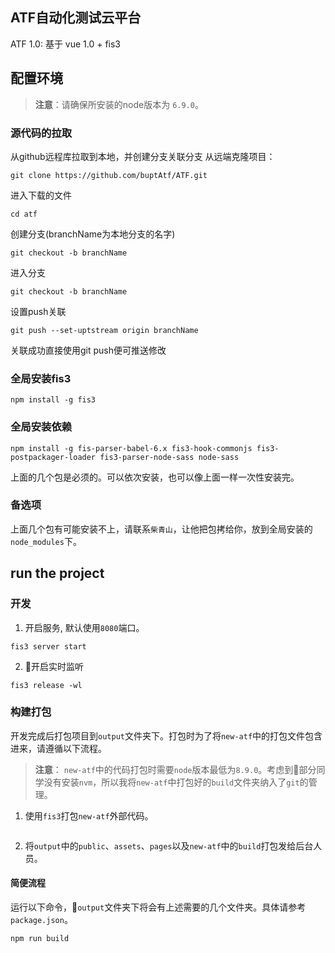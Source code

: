 ## ATF自动化测试云平台

ATF 1.0: 基于 vue 1.0 + fis3

## 配置环境
> **注意**：请确保所安装的node版本为 `6.9.0`。

### 源代码的拉取
从github远程库拉取到本地，并创建分支关联分支
从远端克隆项目：
```
git clone https://github.com/buptAtf/ATF.git
```
进入下载的文件
```
cd atf
```

创建分支(branchName为本地分支的名字)
```
git checkout -b branchName
```
进入分支
```
git checkout -b branchName
```
设置push关联
```
git push --set-uptstream origin branchName
```
关联成功直接使用git push便可推送修改
### 全局安装fis3
```
npm install -g fis3
```
### 全局安装依赖
```
npm install -g fis-parser-babel-6.x fis3-hook-commonjs fis3-postpackager-loader fis3-parser-node-sass node-sass
```
上面的几个包是必须的。可以依次安装，也可以像上面一样一次性安装完。

### 备选项
上面几个包有可能安装不上，请联系`柴青山`，让他把包拷给你，放到全局安装的`node_modules`下。

## run the project
### 开发
1. 开启服务, 默认使用`8080`端口。
```
fis3 server start
```
2. 开启实时监听
```
fis3 release -wl
```
### 构建打包
开发完成后打包项目到`output`文件夹下。打包时为了将`new-atf`中的打包文件包含进来，请遵循以下流程。
> **注意**： `new-atf`中的代码打包时需要`node`版本最低为`8.9.0`。考虑到部分同学没有安装`nvm`，所以我将`new-atf`中打包好的`build`文件夹纳入了`git`的管理。

1. 使用`fis3`打包`new-atf`外部代码。
```fis3 release -d output
```
2. 将`output`中的`public`、`assets`、`pages`以及`new-atf`中的`build`打包发给后台人员。

#### 简便流程
运行以下命令，`output`文件夹下将会有上述需要的几个文件夹。具体请参考`package.json`。
```
npm run build
```

